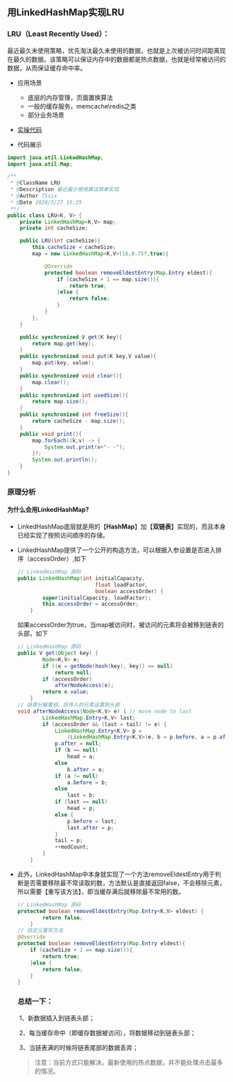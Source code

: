 ## 用LinkedHashMap实现LRU
### LRU（Least Recently Used）：
  最近最久未使用策略，优先淘汰最久未使用的数据，也就是上次被访问时间距离现在最久的数据。该策略可以保证内存中的数据都是热点数据，也就是经常被访问的数据，从而保证缓存命中率。

- 应用场景
  - 底层的内存管理，页面置换算法
  - 一般的缓存服务，memcache\redis之类
  - 部分业务场景


- [实操代码](https://github.com/roilka-active/question/blob/master/common/src/main/java/com/roilka/roilka/question/common/collection/LRU.java)
- 代码展示
```java
import java.util.LinkedHashMap;
import java.util.Map;

/**
 * @ClassName LRU
 * @Description 最近最少使用算法简单实现
 * @Author 75six
 * @Date 2020/5/27 15:25
 **/
public class LRU<K, V> {
    private LinkedHashMap<K,V> map;
    private int cacheSize;

    public LRU(int cacheSize){
        this.cacheSize = cacheSize;
        map = new LinkedHashMap<K,V>(16,0.75f,true){

            @Override
            protected boolean removeEldestEntry(Map.Entry eldest){
                if (cacheSize + 1 == map.size()){
                    return true;
                }else {
                    return false;
                }
            }
        };
    }

    public synchronized V get(K key){
        return map.get(key);
    }
    public synchronized void put(K key,V value){
        map.put(key, value);
    }
    public synchronized void clear(){
        map.clear();
    }
    public synchronized int usedSize(){
        return map.size();
    }
    public synchronized int freeSize(){
        return cacheSize - map.size();
    }
    public void print(){
        map.forEach((k,v) -> {
            System.out.print(v+"- -");
        });
        System.out.println();
    }
}

```

### 原理分析
#### 为什么会用LinkedHashMap?
 - LinkedHashMap底层就是用的【**HashMap**】加【**双链表**】实现的，而且本身已经实现了按照访问顺序的存储。

 - LinkedHashMap提供了一个公开的构造方法，可以根据入参设置是否进入排序（accessOrder）,如下

   ```java
   // LinkedHashMap 源码 
   public LinkedHashMap(int initialCapacity,
                            float loadFactor,
                            boolean accessOrder) {
           super(initialCapacity, loadFactor);
           this.accessOrder = accessOrder;
       }
   ```

   如果accessOrder为true，当map被访问时，被访问的元素将会被移到链表的头部，如下

   ```java
   // LinkedHashMap 源码
   public V get(Object key) {
           Node<K,V> e;
           if ((e = getNode(hash(key), key)) == null)
               return null;
           if (accessOrder)
               afterNodeAccess(e);
           return e.value;
       }
   // 链表分解重组，将传入的元素设置到头部
   void afterNodeAccess(Node<K,V> e) { // move node to last
           LinkedHashMap.Entry<K,V> last;
           if (accessOrder && (last = tail) != e) {
               LinkedHashMap.Entry<K,V> p =
                   (LinkedHashMap.Entry<K,V>)e, b = p.before, a = p.after;
               p.after = null;
               if (b == null)
                   head = a;
               else
                   b.after = a;
               if (a != null)
                   a.before = b;
               else
                   last = b;
               if (last == null)
                   head = p;
               else {
                   p.before = last;
                   last.after = p;
               }
               tail = p;
               ++modCount;
           }
       }
   ```

   

 - 此外，LinkedHashMap中本身就实现了一个方法removeEldestEntry用于判断是否需要移除最不常读取的数，方法默认是直接返回false，不会移除元素，所以需要【重写该方法】，即当缓存满后就移除最不常用的数。

   ```java
   // LinkedHashMap 源码
   protected boolean removeEldestEntry(Map.Entry<K,V> eldest) {
           return false;
       }
   // 自定义重写方法
   @Override
   protected boolean removeEldestEntry(Map.Entry eldest){
       if (cacheSize + 1 == map.size()){
           return true;
       }else {
           return false;
       }
   }
   ```

   ### 总结一下：

   ​	1、新数据插入到链表头部；

   ​	2、每当缓存命中（即缓存数据被访问），将数据移动到链表头部；

   ​	3、当链表满的时候将链表尾部的数据丢弃；

   > 注意：当前方式只能解决，最新使用的热点数据，并不能处理点击最多的情况。
